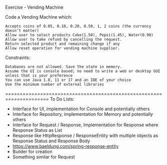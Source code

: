 Exercise - Vending Machine

Code a Vending Machine which:

    Accepts coins of 0.05, 0.10, 0.20, 0.50, 1, 2 coins (the currency doesn’t matter)
    Allow user to select products Coke(1.50), Pepsi(1.45), Water(0.90)
    Allow user to take refund by cancelling the request.
    Return selected product and remaining change if any
    Allow reset operation for vending machine supplier.

Constraints:

    Databases are not allowed. Save the state in memory.
    Assume the UI is console based; no need to write a web or desktop GUI unless that is your preference
    You can use Java 1.8, 11 or 17 and an IDE of your choice
    Use the minimum number of external libraries 

=====================================================================
To Do Lists:
- Interface for UI, implementation for Console and potentially others
- Interface for Repository, implementation for Memory and potentially others
- Interface for Request / Response, Implementation for Response where Response Status as List<String>
- Response like HttpResponse / ResponseEntity with multiple objects as Response Status and Response Body
- https://www.baeldung.com/spring-response-entity
- Builder for creation
- Something similar for Request
